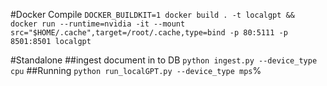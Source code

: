 #Docker Compile
`DOCKER_BUILDKIT=1 docker build . -t localgpt && docker run --runtime=nvidia -it --mount src="$HOME/.cache",target=/root/.cache,type=bind -p 80:5111 -p 8501:8501 localgpt`

#Standalone
##ingest document in to DB
`python ingest.py --device_type cpu`
##Running
`python run_localGPT.py --device_type mps`%
